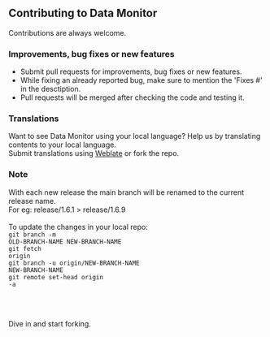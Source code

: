 ## Contributing to Data Monitor
Contributions are always welcome.

### Improvements, bug fixes or new features
- Submit pull requests for improvements, bug fixes or new features.
- While fixing an already reported bug, make sure to mention the 'Fixes #' in the desctiption.
- Pull requests will be merged after checking the code and testing it.

### Translations
Want to see Data Monitor using your local language? Help us by translating contents to your local language.<br>
Submit translations using <a href = "https://hosted.weblate.org/git/datamonitor/strings/">Weblate</a> or fork the repo.

### Note
With each new release the main branch will be renamed to the current release name.<br>
For eg: release/1.6.1 > release/1.6.9<br><br>
To update the changes in your local repo:<br>
<code>git branch -m OLD-BRANCH-NAME NEW-BRANCH-NAME</code><br>
<code>git fetch origin</code><br>
<code>git branch -u origin/NEW-BRANCH-NAME NEW-BRANCH-NAME</code><br>
<code>git remote set-head origin -a</code>

<br><br>

Dive in and start forking.
